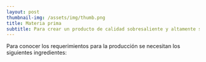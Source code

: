 ```yaml
---
layout: post
thumbnail-img: /assets/img/thumb.png
title: Materia prima
subtitle: Para crear un producto de calidad sobresaliente y altamente satisfactorio para el consumidor, es imprescindible contar con una cuidadosa selección y combinación de ingredientes.
---
```


Para conocer los requerimientos para la producción se necesitan los siguientes ingredientes:

<head>
    <title>Centered Table Example</title>
    <style>
        table {
            border-collapse: collapse;
            margin: 0 auto;
        }

        table, th, td {
            border: 1px solid black;
            text-align: center;
            padding: 10px;
        }
    </style>
</head>
<body>
    <table>
        <tr>
            <th style="text-align: center"> >Producto</th>
            <th style="text-align: center">Cantidad por unidad (g)</th>
            <th style="text-align: center">Costo unitario</th>
        </tr>
        <tr>
            <td style="text-align: center">Harina</td>
            <td style="text-align: center">57.6 g</td>
            <td style="text-align: center">36.4 COP/g</td>
        </tr>
        <tr>
            <td style="text-align: center">Queso</td>
            <td style="text-align: center">28.8 g</td>
            <td style="text-align: center">17 COP/g</td>
        </tr>
        <tr>
            <td style="text-align: center">Azucar</td>
            <td style="text-align: center">3.2 g</td>
            <td style="text-align: center">4.5 COP/g</td>
        </tr>
        <tr>
            <td style="text-align: center">Sal</td>
            <td style="text-align: center">1.6 g</td>
            <td style="text-align: center">2.33 COP/g</td>
        </tr>
        <tr>
            <td style="text-align: center">Mantequilla</td>
            <td style="text-align: center">12.8 g</td>
            <td style="text-align: center">15.65 COP/g</td>
        </tr>
        <tr>
            <td style="text-align: center">Agua</td>
            <td style="text-align: center">56 mL</td>
            <td style="text-align: center">4.88 COP/L</td>
        </tr>
    </table>
</body>

## Subtitle 1

This is the content of subtitle 1.






